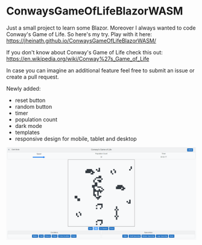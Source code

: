 # ConwaysGameOfLifeBlazorWASM

Just a small project to learn some Blazor. Moreover I always wanted to code Conway's Game of Life. So here's my try.
Play with it here: https://jheinath.github.io/ConwaysGameOfLifeBlazorWASM/

If you don't know about Conway's Game of Life check this out: https://en.wikipedia.org/wiki/Conway%27s_Game_of_Life 

In case you can imagine an additional feature feel free to submit an issue or create a pull request.

Newly added:
- reset button
- random button
- timer
- population count
- dark mode
- templates
- responsive design for mobile, tablet and desktop

![Screenshot](https://raw.githubusercontent.com/jheinath/ConwaysGameOfLifeBlazorWASM/master/Images/Screenshot.png)
